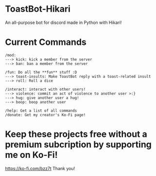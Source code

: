 # ToastBot-Hikari
An all-purpose bot for discord made in Python with Hikari!

# Current Commands
```
/mod:
---> kick: kick a member from the server
---> ban: ban a member from the server

/fun: Do all the **fun** stuff :D
---> toast-insults: Make ToastBot reply with a toast-related insult
---> roll: Roll a dice

/interact: interact with other users!
---> violence: commit an act of violence to another user >:}
---> hug: give another user a hug!
---> boop: boop another user

/help: Get a list of all commands
/donate: Get my creator's Ko-Fi page!
```
# Keep these projects free without a premium subcription by supporting me on Ko-Fi!
https://ko-fi.com/bzz7t
Thank you!